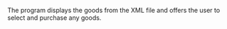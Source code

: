The program displays the goods from the XML file and offers the user to select and purchase any goods.
